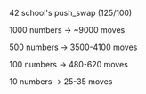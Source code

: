 42 school's push_swap (125/100)

1000 numbers -> ~9000 moves

500 numbers -> 3500-4100 moves

100 numbers -> 480-620 moves

10 numbers -> 25-35 moves
